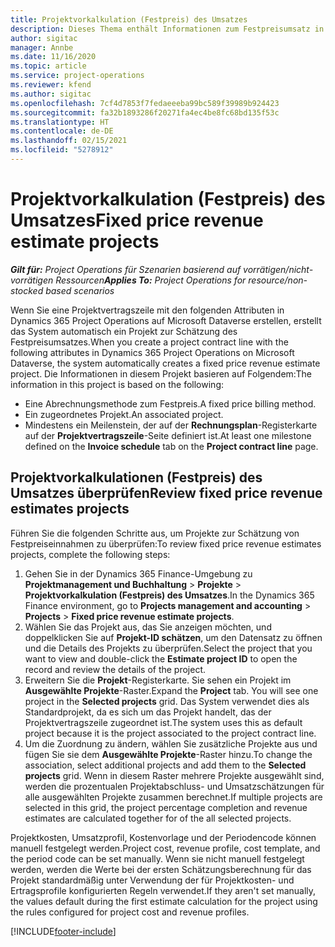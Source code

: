 ```yaml
---
title: Projektvorkalkulation (Festpreis) des Umsatzes
description: Dieses Thema enthält Informationen zum Festpreisumsatz in Projekten.
author: sigitac
manager: Annbe
ms.date: 11/16/2020
ms.topic: article
ms.service: project-operations
ms.reviewer: kfend
ms.author: sigitac
ms.openlocfilehash: 7cf4d7853f7fedaeeeba99bc589f39989b924423
ms.sourcegitcommit: fa32b1893286f20271fa4ec4be8fc68bd135f53c
ms.translationtype: HT
ms.contentlocale: de-DE
ms.lasthandoff: 02/15/2021
ms.locfileid: "5278912"
---
```

# <a name="fixed-price-revenue-estimate-projects"></a><span data-ttu-id="956de-103">Projektvorkalkulation (Festpreis) des Umsatzes</span><span class="sxs-lookup"><span data-stu-id="956de-103">Fixed price revenue estimate projects</span></span> 

<span data-ttu-id="956de-104">_**Gilt für:** Project Operations für Szenarien basierend auf vorrätigen/nicht-vorrätigen Ressourcen_</span><span class="sxs-lookup"><span data-stu-id="956de-104">_**Applies To:** Project Operations for resource/non-stocked based scenarios_</span></span>

<span data-ttu-id="956de-105">Wenn Sie eine Projektvertragszeile mit den folgenden Attributen in Dynamics 365 Project Operations auf Microsoft Dataverse erstellen, erstellt das System automatisch ein Projekt zur Schätzung des Festpreisumsatzes.</span><span class="sxs-lookup"><span data-stu-id="956de-105">When you create a project contract line with the following attributes in Dynamics 365 Project Operations on Microsoft Dataverse, the system automatically creates a fixed price revenue estimate project.</span></span> <span data-ttu-id="956de-106">Die Informationen in diesem Projekt basieren auf Folgendem:</span><span class="sxs-lookup"><span data-stu-id="956de-106">The information in this project is based on the following:</span></span>

  - <span data-ttu-id="956de-107">Eine Abrechnungsmethode zum Festpreis.</span><span class="sxs-lookup"><span data-stu-id="956de-107">A fixed price billing method.</span></span>
  - <span data-ttu-id="956de-108">Ein zugeordnetes Projekt.</span><span class="sxs-lookup"><span data-stu-id="956de-108">An associated project.</span></span>
  - <span data-ttu-id="956de-109">Mindestens ein Meilenstein, der auf der **Rechnungsplan**-Registerkarte auf der **Projektvertragszeile**-Seite definiert ist.</span><span class="sxs-lookup"><span data-stu-id="956de-109">At least one milestone defined on the **Invoice schedule** tab on the **Project contract line** page.</span></span>

## <a name="review-fixed-price-revenue-estimates-projects"></a><span data-ttu-id="956de-110">Projektvorkalkulationen (Festpreis) des Umsatzes überprüfen</span><span class="sxs-lookup"><span data-stu-id="956de-110">Review fixed price revenue estimates projects</span></span>
<span data-ttu-id="956de-111">Führen Sie die folgenden Schritte aus, um Projekte zur Schätzung von Festpreiseinnahmen zu überprüfen:</span><span class="sxs-lookup"><span data-stu-id="956de-111">To review fixed price revenue estimates projects, complete the following steps:</span></span>

1. <span data-ttu-id="956de-112">Gehen Sie in der Dynamics 365 Finance-Umgebung zu **Projektmanagement und Buchhaltung** > **Projekte** > **Projektvorkalkulation (Festpreis) des Umsatzes**.</span><span class="sxs-lookup"><span data-stu-id="956de-112">In the Dynamics 365 Finance environment, go to **Projects management and accounting** > **Projects** > **Fixed price revenue estimate projects**.</span></span>
2. <span data-ttu-id="956de-113">Wählen Sie das Projekt aus, das Sie anzeigen möchten, und doppelklicken Sie auf **Projekt-ID schätzen**, um den Datensatz zu öffnen und die Details des Projekts zu überprüfen.</span><span class="sxs-lookup"><span data-stu-id="956de-113">Select the project that you want to view and double-click the **Estimate project ID** to open the record and review the details of the project.</span></span>
3. <span data-ttu-id="956de-114">Erweitern Sie die **Projekt**-Registerkarte. Sie sehen ein Projekt im **Ausgewählte Projekte**-Raster.</span><span class="sxs-lookup"><span data-stu-id="956de-114">Expand the **Project** tab. You will see one project in the **Selected projects** grid.</span></span> <span data-ttu-id="956de-115">Das System verwendet dies als Standardprojekt, da es sich um das Projekt handelt, das der Projektvertragszeile zugeordnet ist.</span><span class="sxs-lookup"><span data-stu-id="956de-115">The system uses this as default project because it is the project associated to the project contract line.</span></span> 
4. <span data-ttu-id="956de-116">Um die Zuordnung zu ändern, wählen Sie zusätzliche Projekte aus und fügen Sie sie dem **Ausgewählte Projekte**-Raster hinzu.</span><span class="sxs-lookup"><span data-stu-id="956de-116">To change the association, select additional projects and add them to the **Selected projects** grid.</span></span> <span data-ttu-id="956de-117">Wenn in diesem Raster mehrere Projekte ausgewählt sind, werden die prozentualen Projektabschluss- und Umsatzschätzungen für alle ausgewählten Projekte zusammen berechnet.</span><span class="sxs-lookup"><span data-stu-id="956de-117">If multiple projects are selected in this grid, the project percentage completion and revenue estimates are calculated together for of the all selected projects.</span></span>

  <span data-ttu-id="956de-118">Projektkosten, Umsatzprofil, Kostenvorlage und der Periodencode können manuell festgelegt werden.</span><span class="sxs-lookup"><span data-stu-id="956de-118">Project cost, revenue profile, cost template, and the period code can be set manually.</span></span> <span data-ttu-id="956de-119">Wenn sie nicht manuell festgelegt werden, werden die Werte bei der ersten Schätzungsberechnung für das Projekt standardmäßig unter Verwendung der für Projektkosten- und Ertragsprofile konfigurierten Regeln verwendet.</span><span class="sxs-lookup"><span data-stu-id="956de-119">If they aren't set manually, the values default during the first estimate calculation for the project using the rules configured for project cost and revenue profiles.</span></span>



[!INCLUDE[footer-include](../includes/footer-banner.md)]